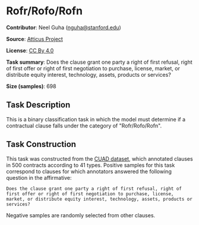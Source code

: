 # Rofr/Rofo/Rofn

**Contributor**: Neel Guha (nguha@stanford.edu)

**Source**: [Atticus Project](https://www.atticusprojectai.org/cuad>)

**License**: [CC By 4.0](https://creativecommons.org/licenses/by/4.0/)

**Task summary**: Does the clause grant one party a right of first refusal, right of first offer or right of first negotiation to purchase, license, market, or distribute equity interest, technology, assets, products or services?

**Size (samples)**: 698

## Task Description

This is a binary classification task in which the model must determine if a contractual clause falls under the category of "Rofr/Rofo/Rofn".

## Task Construction

This task was constructed from the [CUAD dataset](https://www.atticusprojectai.org/cuad), which annotated clauses in 500 contracts according to 41 types. Positive samples for this task correspond to clauses for which annotators answered the following question in the affirmative:

```text
Does the clause grant one party a right of first refusal, right of first offer or right of first negotiation to purchase, license, market, or distribute equity interest, technology, assets, products or services?
```

Negative samples are randomly selected from other clauses.
